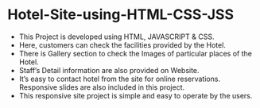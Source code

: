# Hotel-Site-using-HTML-CSS-JSS
- This Project is developed using HTML, JAVASCRIPT & CSS. 
- Here, customers can check the facilities provided by the Hotel. 
- There is Gallery section to check the Images of particular places of the Hotel. 
- Staff’s Detail information are also provided on Website. 
- It’s easy to contact hotel from the site for online reservations. Responsive slides are also included in this project. 
- This responsive site project is simple and easy to operate by the users.
